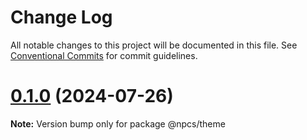 # Change Log

All notable changes to this project will be documented in this file.
See [Conventional Commits](https://conventionalcommits.org) for commit guidelines.

# [0.1.0](https://github.com/xiaosen7/next.js-practical-cases/compare/v0.0.1...v0.1.0) (2024-07-26)

**Note:** Version bump only for package @npcs/theme

